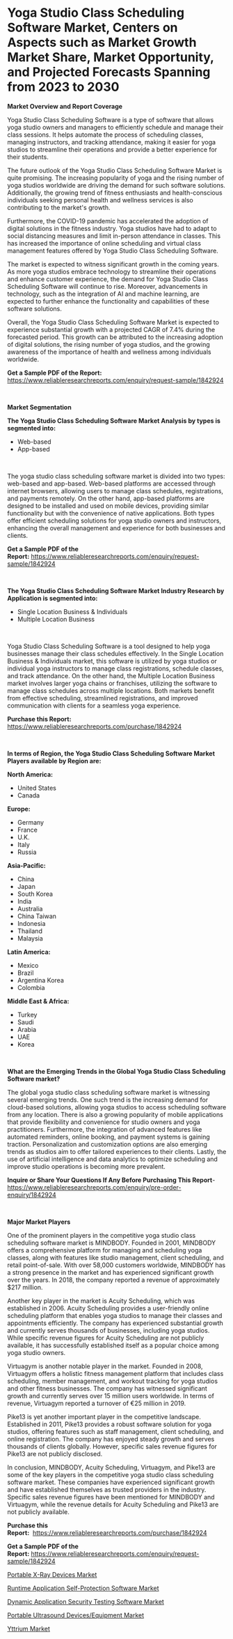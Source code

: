 <p><h1>Yoga Studio Class Scheduling Software Market, Centers on Aspects such as Market Growth Market Share, Market Opportunity, and Projected Forecasts Spanning from 2023 to 2030</h1></p><p><strong>Market Overview and Report Coverage</strong></p>
<p><p>Yoga Studio Class Scheduling Software is a type of software that allows yoga studio owners and managers to efficiently schedule and manage their class sessions. It helps automate the process of scheduling classes, managing instructors, and tracking attendance, making it easier for yoga studios to streamline their operations and provide a better experience for their students.</p><p>The future outlook of the Yoga Studio Class Scheduling Software Market is quite promising. The increasing popularity of yoga and the rising number of yoga studios worldwide are driving the demand for such software solutions. Additionally, the growing trend of fitness enthusiasts and health-conscious individuals seeking personal health and wellness services is also contributing to the market's growth.</p><p>Furthermore, the COVID-19 pandemic has accelerated the adoption of digital solutions in the fitness industry. Yoga studios have had to adapt to social distancing measures and limit in-person attendance in classes. This has increased the importance of online scheduling and virtual class management features offered by Yoga Studio Class Scheduling Software.</p><p>The market is expected to witness significant growth in the coming years. As more yoga studios embrace technology to streamline their operations and enhance customer experience, the demand for Yoga Studio Class Scheduling Software will continue to rise. Moreover, advancements in technology, such as the integration of AI and machine learning, are expected to further enhance the functionality and capabilities of these software solutions.</p><p>Overall, the Yoga Studio Class Scheduling Software Market is expected to experience substantial growth with a projected CAGR of 7.4% during the forecasted period. This growth can be attributed to the increasing adoption of digital solutions, the rising number of yoga studios, and the growing awareness of the importance of health and wellness among individuals worldwide.</p></p>
<p><strong>Get a Sample PDF of the Report:</strong> <a href="https://www.reliableresearchreports.com/enquiry/request-sample/1842924">https://www.reliableresearchreports.com/enquiry/request-sample/1842924</a></p>
<p>&nbsp;</p>
<p><strong>Market Segmentation</strong></p>
<p><strong>The Yoga Studio Class Scheduling Software Market Analysis by types is segmented into:</strong></p>
<p><ul><li>Web-based</li><li>App-based</li></ul></p>
<p>&nbsp;</p>
<p><p>The yoga studio class scheduling software market is divided into two types: web-based and app-based. Web-based platforms are accessed through internet browsers, allowing users to manage class schedules, registrations, and payments remotely. On the other hand, app-based platforms are designed to be installed and used on mobile devices, providing similar functionality but with the convenience of native applications. Both types offer efficient scheduling solutions for yoga studio owners and instructors, enhancing the overall management and experience for both businesses and clients.</p></p>
<p><strong>Get a Sample PDF of the Report:</strong>&nbsp;<a href="https://www.reliableresearchreports.com/enquiry/request-sample/1842924">https://www.reliableresearchreports.com/enquiry/request-sample/1842924</a></p>
<p>&nbsp;</p>
<p><strong>The Yoga Studio Class Scheduling Software Market Industry Research by Application is segmented into:</strong></p>
<p><ul><li>Single Location Business & Individuals</li><li>Multiple Location Business</li></ul></p>
<p>&nbsp;</p>
<p><p>Yoga Studio Class Scheduling Software is a tool designed to help yoga businesses manage their class schedules effectively. In the Single Location Business & Individuals market, this software is utilized by yoga studios or individual yoga instructors to manage class registrations, schedule classes, and track attendance. On the other hand, the Multiple Location Business market involves larger yoga chains or franchises, utilizing the software to manage class schedules across multiple locations. Both markets benefit from effective scheduling, streamlined registrations, and improved communication with clients for a seamless yoga experience.</p></p>
<p><strong>Purchase this Report:</strong>&nbsp; <a href="https://www.reliableresearchreports.com/purchase/1842924">https://www.reliableresearchreports.com/purchase/1842924</a></p>
<p>&nbsp;</p>
<p><strong>In terms of Region, the Yoga Studio Class Scheduling Software Market Players available by Region are:</strong></p>
<p>
    <p> <strong> North America: </strong>
        <ul>
            <li>United States</li>
            <li>Canada</li>
        </ul>
        </p> 
    <p> <strong> Europe: </strong>
        <ul>
            <li>Germany</li>
            <li>France</li>
            <li>U.K.</li>
            <li>Italy</li>
            <li>Russia</li>
        </ul>
        </p> 
    <p> <strong> Asia-Pacific: </strong>
        <ul>
            <li>China</li>
            <li>Japan</li>
            <li>South Korea</li>
            <li>India</li>
            <li>Australia</li>
            <li>China Taiwan</li>
            <li>Indonesia</li>
            <li>Thailand</li>
            <li>Malaysia</li>
        </ul>
        </p> 
    <p> <strong> Latin America: </strong>
        <ul>
            <li>Mexico</li>
            <li>Brazil</li>
            <li>Argentina Korea</li>
            <li>Colombia</li>
        </ul>
        </p> 
    <p> <strong> Middle East & Africa: </strong>
        <ul>
            <li>Turkey</li>
            <li>Saudi</li>
            <li>Arabia</li>
            <li>UAE</li>
            <li>Korea</li>
        </ul>
    </p>
    </p>
<p>&nbsp;</p>
<p><strong>What are the Emerging Trends in the Global Yoga Studio Class Scheduling Software market?</strong></p>
<p><p>The global yoga studio class scheduling software market is witnessing several emerging trends. One such trend is the increasing demand for cloud-based solutions, allowing yoga studios to access scheduling software from any location. There is also a growing popularity of mobile applications that provide flexibility and convenience for studio owners and yoga practitioners. Furthermore, the integration of advanced features like automated reminders, online booking, and payment systems is gaining traction. Personalization and customization options are also emerging trends as studios aim to offer tailored experiences to their clients. Lastly, the use of artificial intelligence and data analytics to optimize scheduling and improve studio operations is becoming more prevalent.</p></p>
<p><strong>Inquire or Share Your Questions If Any Before Purchasing This Report</strong>- <a href="https://www.reliableresearchreports.com/enquiry/pre-order-enquiry/1842924">https://www.reliableresearchreports.com/enquiry/pre-order-enquiry/1842924</a></p>
<p>&nbsp;</p>
<p><strong>Major Market Players</strong></p>
<p><p>One of the prominent players in the competitive yoga studio class scheduling software market is MINDBODY. Founded in 2001, MINDBODY offers a comprehensive platform for managing and scheduling yoga classes, along with features like studio management, client scheduling, and retail point-of-sale. With over 58,000 customers worldwide, MINDBODY has a strong presence in the market and has experienced significant growth over the years. In 2018, the company reported a revenue of approximately $217 million.</p><p>Another key player in the market is Acuity Scheduling, which was established in 2006. Acuity Scheduling provides a user-friendly online scheduling platform that enables yoga studios to manage their classes and appointments efficiently. The company has experienced substantial growth and currently serves thousands of businesses, including yoga studios. While specific revenue figures for Acuity Scheduling are not publicly available, it has successfully established itself as a popular choice among yoga studio owners.</p><p>Virtuagym is another notable player in the market. Founded in 2008, Virtuagym offers a holistic fitness management platform that includes class scheduling, member management, and workout tracking for yoga studios and other fitness businesses. The company has witnessed significant growth and currently serves over 15 million users worldwide. In terms of revenue, Virtuagym reported a turnover of €25 million in 2019.</p><p>Pike13 is yet another important player in the competitive landscape. Established in 2011, Pike13 provides a robust software solution for yoga studios, offering features such as staff management, client scheduling, and online registration. The company has enjoyed steady growth and serves thousands of clients globally. However, specific sales revenue figures for Pike13 are not publicly disclosed.</p><p>In conclusion, MINDBODY, Acuity Scheduling, Virtuagym, and Pike13 are some of the key players in the competitive yoga studio class scheduling software market. These companies have experienced significant growth and have established themselves as trusted providers in the industry. Specific sales revenue figures have been mentioned for MINDBODY and Virtuagym, while the revenue details for Acuity Scheduling and Pike13 are not publicly available.</p></p>
<p><strong>Purchase this Report:</strong>&nbsp;&nbsp;<a href="https://www.reliableresearchreports.com/purchase/1842924">https://www.reliableresearchreports.com/purchase/1842924</a></p>
<p></p>
<p><strong>Get a Sample PDF of the Report:</strong>&nbsp;<a href="https://www.reliableresearchreports.com/enquiry/request-sample/1842924">https://www.reliableresearchreports.com/enquiry/request-sample/1842924</a></p>
<p><p><a href="https://github.com/luckyshygirl/Market-Research-Report-List-1/blob/main/portable-x-ray-devices-market.md">Portable X-Ray Devices Market</a></p><p><a href="https://medium.com/@geneeffertz/runtime-application-self-protection-software-market-size-market-outlook-and-market-forecast-2023-2c7e40fd9e6d">Runtime Application Self-Protection Software Market</a></p><p><a href="https://medium.com/@tiannathiel2023/dynamic-application-security-testing-software-market-size-and-market-trends-complete-industry-cc80b40c2494">Dynamic Application Security Testing Software Market</a></p><p><a href="https://github.com/vimar16th/Market-Research-Report-List-1/blob/main/portable-ultrasound-devicesequipment-market.md">Portable Ultrasound Devices/Equipment Market</a></p><p><a href="https://www.linkedin.com/pulse/yttrium-market-size-growth-forecast-from-2023-2030-profi-research/">Yttrium Market</a></p></p>